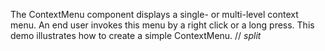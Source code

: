 The ContextMenu component displays a&nbsp;single- or&nbsp;multi-level context menu. An&nbsp;end user invokes this menu by&nbsp;a&nbsp;right click or&nbsp;a&nbsp;long press. This demo illustrates how to&nbsp;create a&nbsp;simple ContextMenu.
// _split_